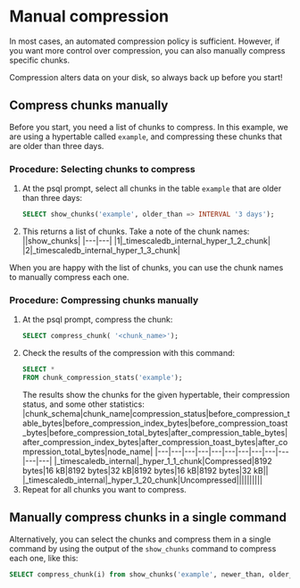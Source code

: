 # Manual compression
In most cases, an automated compression policy is sufficient. However, if you
want more control over compression, you can also manually compress specific
chunks.

<highlight type="warning">
Compression alters data on your disk, so always back up before you start!
</highlight>

## Compress chunks manually
Before you start, you need a list of chunks to compress. In this example, we are
using a hypertable called `example`, and compressing these chunks that are older
than three days.

### Procedure: Selecting chunks to compress
1.  At the psql prompt, select all chunks in the table `example` that are older
    than three days:
    ```sql
    SELECT show_chunks('example', older_than => INTERVAL '3 days');
    ```
1.  This returns a list of chunks. Take a note of the chunk names:
    ||show_chunks|
    |---|---|
    |1|_timescaledb_internal_hyper_1_2_chunk|
    |2|_timescaledb_internal_hyper_1_3_chunk|

When you are happy with the list of chunks, you can use the chunk names to manually compress each one.

### Procedure: Compressing chunks manually
1.  At the psql prompt, compress the chunk:
    ```sql
    SELECT compress_chunk( '<chunk_name>');
    ```
1.  Check the results of the compression with this command:
    ```sql
    SELECT *
    FROM chunk_compression_stats('example');
    ```
    The results show the chunks for the given hypertable, their compression status, and some other statistics:
    |chunk_schema|chunk_name|compression_status|before_compression_table_bytes|before_compression_index_bytes|before_compression_toast_bytes|before_compression_total_bytes|after_compression_table_bytes|after_compression_index_bytes|after_compression_toast_bytes|after_compression_total_bytes|node_name|
    |---|---|---|---|---|---|---|---|---|---|---|---|
    |_timescaledb_internal|_hyper_1_1_chunk|Compressed|8192 bytes|16 kB|8192 bytes|32 kB|8192 bytes|16 kB|8192 bytes|32 kB||
    |_timescaledb_internal|_hyper_1_20_chunk|Uncompressed||||||||||
1.  Repeat for all chunks you want to compress.

## Manually compress chunks in a single command
Alternatively, you can select the chunks and compress them in a single command
by using the output of the `show_chunks` command to compress each one, like
this:

```sql
SELECT compress_chunk(i) from show_chunks('example', newer_than, older_than) i;
```
